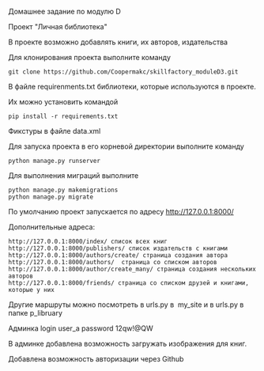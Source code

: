 Домашнее задание по модулю D

Проект "Личная библиотека"

В проекте возможно добавлять книги, их авторов, издательства

Для клонирования проекта выполните команду

    git clone https://github.com/Coopermakc/skillfactory_moduleD3.git

В файле requirenments.txt библиотеки, которые используются в проекте.

Их можно установить командой 

    pip install -r requirements.txt

Фикстуры в файле data.xml

Для запуска проекта в его корневой директории выполните команду

    python manage.py runserver

Для выполнения миграций выполните

    python manage.py makemigrations
    python manage.py migrate   

По умолчанию проект запускается по адресу http://127.0.0.1:8000/

Дополнительные адреса:

    http://127.0.0.1:8000/index/ список всех книг
    http://127.0.0.1:8000/publishers/ список издательств с книгами
    http://127.0.0.1:8000/authors/create/ страница создания автора
    http://127.0.0.1:8000/authors/  страница со списком авторов
    http://127.0.0.1:8000/author/create_many/ страница создания нескольких авторов
    http://127.0.0.1:8000/friends/ страница со списком друзей и книгами, которые у них

Другие маршруты можно посмотреть в urls.py в  my_site  и в urls.py в папке p_libruary 

 Админка
 login user_a
 password 12qw!@QW

 В админке добавлена возможность загружать изображения для книг.

 Добавлена возможность авторизации через Github
 
